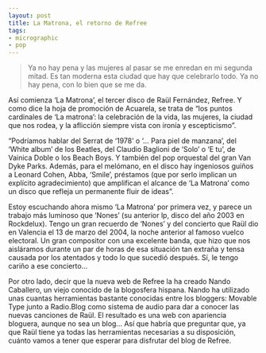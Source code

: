 ```yaml
---
layout: post
title: La Matrona, el retorno de Refree
tags:
- micrographic
- pop
---
```

<blockquote>
Ya no hay pena
y las mujeres al pasar
se me enredan
en mi segunda mitad.
Es tan moderna esta ciudad
que hay que celebrarlo todo.
Ya no hay pena,
con lo bien que se me da.
</blockquote>

Así comienza ‘La Matrona’, el tercer disco de Raül Fernández, Refree. Y como dice la hoja de promoción de Acuarela, se trata de “los puntos cardinales de ‘La matrona’: la celebración de la vida, las mujeres, la ciudad que nos rodea, y la aflicción siempre vista con ironía y escepticismo”.

<!--more-->

“Podríamos hablar del Serrat de ‘1978’ o ‘… Para piel de manzana’, del ‘White album’ de los Beatles, del Claudio Baglioni de ‘Solo’ o ‘E tu’, de Vainica Doble o los Beach Boys. Y también del pop orquestal del gran Van Dyke Parks. Además, para el melómano, en el disco hay ingeniosos guiños a Leonard Cohen, Abba, ‘Smile’, préstamos (que por serlo implican un explícito agradecimiento) que amplifican el alcance de ‘La Matrona’ como un disco que refleja un permanente fluir de ideas”.

Estoy escuchando ahora mismo ‘La Matrona’ por primera vez, y parece un trabajo más luminoso que ‘Nones’ (su anterior lp, disco del año 2003 en Rockdelux). Tengo un gran recuerdo de ‘Nones’ y del concierto que Raül dio en Valencia el 13 de marzo del 2004, la noche anterior al famoso vuelco electoral. Un gran compositor con una excelente banda, que hizo que nos aisláramos durante un par de horas de esa situación tan extraña y tensa causada por los atentados y todo lo que sucedió después. Sí, le tengo cariño a ese concierto…

Por otro lado, decir que la nueva web de Refree la ha creado Nando Caballero, un viejo conocido de la blogosfera hispana. Nando ha utilizado unas cuantas herramientas bastante conocidas entre los bloggers: Movable Type junto a Radio.Blog como sistema de audio para dar a conocer las nuevas canciones de Raül. El resultado es una web con apariencia bloguera, aunque no sea un blog… Así que habría que preguntar que, ya que Raül tiene ya todas las herramientas necesarias a su disposición, cuánto vamos a tener que esperar para disfrutar del blog de Refree.
